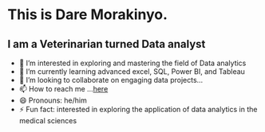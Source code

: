 # This is Dare Morakinyo.
## I am a Veterinarian turned Data analyst
- 👀 I’m interested in exploring and mastering the field of Data analytics
- 🌱 I’m currently learning advanced excel, SQL, Power BI, and Tableau    
- 💞️ I’m looking to collaborate on engaging data projects...
- 📫 How to reach me ...[here](https://www.linkedin.com/in/dare-morakinyo-8a889a26/)
- 😄 Pronouns: he/him  
- ⚡ Fun fact: interested in exploring the application of data analytics in the medical sciences

<!---
DareMoraks/DareMoraks is a ✨ special ✨ repository because its `README.md` (this file) appears on your GitHub profile.
You can click the Preview link to take a look at your changes.
--->
